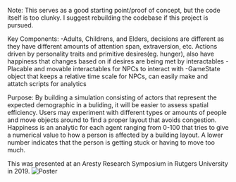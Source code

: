 Note: 
This serves as a good starting point/proof of concept, but the code itself is too clunky. I suggest rebuilding the codebase if this project is pursued.

Key Components:
-Adults, Childrens, and Elders, decisions are different as they have different amounts of attention span, extraversion, etc. Actions driven by personality traits and primitive desires(eg. hunger), also have happiness that changes based on if desires are being met by interactables
-Placable and movable interactables for NPCs to interact with
-GameState object that keeps a relative time scale for NPCs, can easily make and attatch scripts for analytics

Purpose:
By building a simulation consisting of actors that represent the expected demographic in a buliding, it will be easier to assess spatial efficiency. Users may experiment with different types or amounts of people and move objects around to find a proper layout that avoids congestion. Happiness is an analytic for each agent ranging from 0-100 that tries to give a numerical value to how a person is affected by a building layout. A lower number indicates that the person is getting stuck or having to move too much.


This was presented at an Aresty Research Symposium in Rutgers University in 2019. 
![Poster](https://ibb.co/Scb31KZ)



